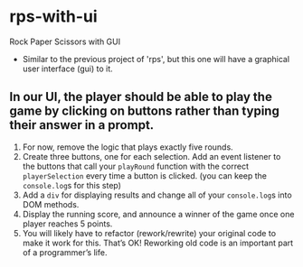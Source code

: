# rps-with-ui
Rock Paper Scissors with GUI
   - Similar to the previous project of 'rps', but this one will have a graphical user interface (gui) to it.

## In our UI, the player should be able to play the game by clicking on buttons rather than typing their answer in a prompt.
1. For now, remove the logic that plays exactly five rounds.
2. Create three buttons, one for each selection. Add an event listener to the buttons that call your `playRound` function with the correct `playerSelection` every time a button is clicked. (you can keep the `console.log`s for this step)
3. Add a `div` for displaying results and change all of your `console.log`s into DOM methods.
4. Display the running score, and announce a winner of the game once one player reaches 5 points.
5. You will likely have to refactor (rework/rewrite) your original code to make it work for this. That’s OK! Reworking old code is an important part of a programmer’s life.
